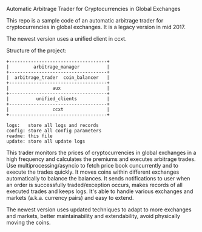Automatic Arbitrage Trader for Cryptocurrencies in Global Exchanges

This repo is a sample code of an automatic arbitrage trader for cryptocurrencies in global exchanges. It is a legacy version in mid 2017.

The newest version uses a unified client in ccxt. 

Structure of the project:

    +------------------------------------+
    |         arbitrage_manager          |
    +------------------------------------+
    |  arbitrage_trader  coin_balancer   |
    +------------------------------------+
    |                aux                 |
    +------------------------------------+
    |          unified_clients           |
    +------------------------------------+
    |                ccxt                |
    +------------------------------------+

    logs:   store all logs and records
    config: store all config parameters
    readme: this file
    update: store all update logs

This trader monitors the prices of cryptocurrencies in global exchanges in a high frequency and calculates the premiums and executes arbitrage trades. Use multiprocessing/asyncio to fetch price book cuncurrently and to execute the trades quickly. It moves coins within different exchanges automatically to balance the balances. It sends notifications to user when an order is successfully traded/exception occurs, makes records of all executed trades and keeps logs. It's able to handle various exchanges and markets (a.k.a. currency pairs) and easy to extend.

The newest version uses updated techniques to adapt to more exchanges and markets, better maintainability and extendability, avoid physically moving the coins. 
